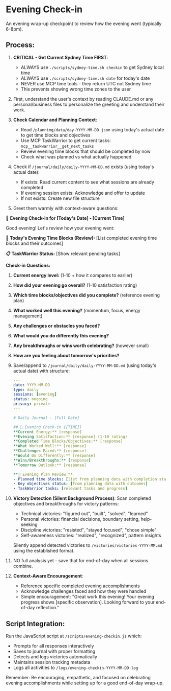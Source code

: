 # Evening Check-in

An evening wrap-up checkpoint to review how the evening went (typically 6-8pm).

## Process:

1. **CRITICAL - Get Current Sydney Time FIRST**: 
   - ALWAYS use `./scripts/sydney-time.sh checkin` to get Sydney local time
   - ALWAYS use `./scripts/sydney-time.sh date` for today's date 
   - NEVER use MCP time tools - they return UTC not Sydney time
   - This prevents showing wrong time zones to the user

2. First, understand the user's context by reading CLAUDE.md or any personal/business files to personalize the greeting and understand their work.

3. **Check Calendar and Planning Context**:
   - Read `/planning/data/day-YYYY-MM-DD.json` using today's actual date to get time blocks and objectives
   - Use MCP TaskWarrior to get current tasks: `mcp__taskwarrior__get_next_tasks`
   - Review evening time blocks that should be completed by now
   - Check what was planned vs what actually happened

4. Check if `/journal/daily/daily-YYYY-MM-DD.md` exists (using today's actual date):
   - If exists: Read current content to see what sessions are already completed
   - If evening session exists: Acknowledge and offer to update
   - If not exists: Create new file structure

5. Greet them warmly with context-aware questions:

🌆 **Evening Check-in for [Today's Date] - [Current Time]**

Good evening! Let's review how your evening went:

**📅 Today's Evening Time Blocks (Review):**
[List completed evening time blocks and their outcomes]

**📋 TaskWarrior Status:**
[Show relevant pending tasks]

**Check-in Questions:**
1. **Current energy level:** (1-10 + how it compares to earlier)
2. **How did your evening go overall?** (1-10 satisfaction rating)
3. **Which time blocks/objectives did you complete?** (reference evening plan)
4. **What worked well this evening?** (momentum, focus, energy management)
5. **Any challenges or obstacles you faced?**
6. **What would you do differently this evening?**
7. **Any breakthroughs or wins worth celebrating?** (however small)
8. **How are you feeling about tomorrow's priorities?**

6. Save/append to `/journal/daily/daily-YYYY-MM-DD.md` (using today's actual date) with structure:
   ```yaml
   ---
   date: YYYY-MM-DD
   type: daily
   sessions: [evening]
   status: ongoing
   privacy: private
   ---

   # Daily Journal - [Full Date]

   ## 🌆 Evening Check-in ([TIME])
   **Current Energy:** [response]
   **Evening Satisfaction:** [response] (1-10 rating)
   **Completed Time Blocks/Objectives:** [response]
   **What Worked Well:** [response]
   **Challenges Faced:** [response]
   **Would Do Differently:** [response]
   **Wins/Breakthroughs:** [response]
   **Tomorrow Outlook:** [response]
   
   **📅 Evening Plan Review:**
   - Planned time blocks: [list from planning data with completion status]
   - Key objectives status: [from planning data with outcomes]
   - TaskWarrior tasks: [relevant tasks and progress]
   ```

7. **Victory Detection (Silent Background Process)**:
   Scan completed objectives and breakthroughs for victory patterns:
   - Technical victories: "figured out", "built", "solved", "learned"
   - Personal victories: financial decisions, boundary setting, help-seeking
   - Discipline victories: "resisted", "stayed focused", "chose simple"
   - Self-awareness victories: "realized", "recognized", pattern insights
   
   Silently append detected victories to `/victories/victories-YYYY-MM.md` using the established format.

8. NO full analysis yet - save that for end-of-day when all sessions combine.

9. **Context-Aware Encouragement**: 
   - Reference specific completed evening accomplishments
   - Acknowledge challenges faced and how they were handled
   - Simple encouragement: "Great work this evening! Your evening progress shows [specific observation]. Looking forward to your end-of-day reflection."

## Script Integration:
Run the JavaScript script at `/scripts/evening-checkin.js` which:
- Prompts for all responses interactively
- Saves to journal with proper formatting
- Detects and logs victories automatically
- Maintains session tracking metadata
- Logs all activities to `/logs/evening-checkin-YYYY-MM-DD.log`

Remember: Be encouraging, empathetic, and focused on celebrating evening accomplishments while setting up for a good end-of-day wrap-up.